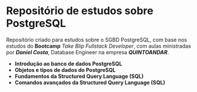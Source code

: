 # Repositório de estudos sobre PostgreSQL

Repositório criado para estudos sobre o SGBD PostgreSQL, com base nos estudos do **Bootcamp** _Take Blip Fullstack Developer_, com aulas ministradas por ***Daniel Costa***, Database Engineer na empresa **_QUINTOANDAR_**. 

- **Introdução ao banco de dados PostgreSQL**
- **Objetos e tipos de dados do PostgreSQL**
- **Fundamentos da Structured Query Language (SQL)**
- **Comandos avançados da Structured Query Language (SQL)**

